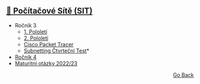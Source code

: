 ## <a href="https://github.com/neostetic/School-Zapisky/tree/main/SIT">🔌 Počítačové Sítě (SIT)</a>
- Ročník 3
  - <a href="https://github.com/neostetic/School-Zapisky/blob/main/SIT/sit.md">1. Pololetí</a>
  - <a href="https://github.com/KRBNJSF/SIT">2. Pololetí</a>
  - <a href="https://github.com/neostetic/School-Zapisky/tree/main/SIT/Cisco%20Packet%20Tracer">Cisco Packet Tracer</a>
  - <a href="https://github.com/neostetic/School-Zapisky/tree/main/SIT/subnettingTest">Subnetting Čtvrteční Test</a>*
- <a href="./4_rocnik">Ročník 4</a>
- [Maturitní otázky 2022/23](./4_rocnik/maturita)
<p align="right">
  <a href="https://github.com/neostetic/School-Zapisky">Go Back</a>
</p>
